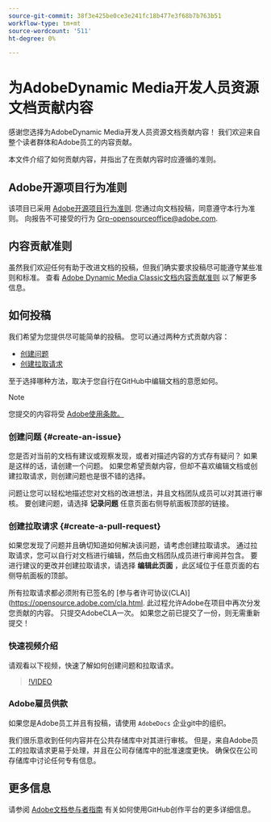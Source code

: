 ```yaml
---
source-git-commit: 38f3e425be0ce3e241fc18b477e3f68b7b763b51
workflow-type: tm+mt
source-wordcount: '511'
ht-degree: 0%

---
```

# 为AdobeDynamic Media开发人员资源文档贡献内容

感谢您选择为AdobeDynamic Media开发人员资源文档贡献内容！ 我们欢迎来自整个读者群体和Adobe员工的内容贡献。

本文件介绍了如何贡献内容，并指出了在贡献内容时应遵循的准则。

## Adobe开源项目行为准则

该项目已采用 [Adobe开源项目行为准则](code-of-conduct.md). 您通过向文档投稿，同意遵守本行为准则。 向报告不可接受的行为 [Grp-opensourceoffice@adobe.com](mailto:Grp-opensourceoffice@adobe.com).

## 内容贡献准则

虽然我们欢迎任何有助于改进文档的投稿，但我们确实要求投稿尽可能遵守某些准则和标准。 查看 [Adobe Dynamic Media Classic文档内容贡献准则](guidelines.md) 以了解更多信息。

## 如何投稿

我们希望为您提供尽可能简单的投稿。 您可以通过两种方式贡献内容：

* [创建问题](#create-an-issue)
* [创建拉取请求](#create-a-pull-request)

至于选择哪种方法，取决于您自行在GitHub中编辑文档的意愿如何。

>[!NOTE]
>
>您提交的内容将受 [Adobe使用条款。](https://www.adobe.com/legal/terms.html)

### 创建问题 {#create-an-issue}

您是否对当前的文档有建议或观察发现，或者对描述内容的方式存有疑问？ 如果是这样的话，请创建一个问题。 如果您希望贡献内容，但却不喜欢编辑文档或创建拉取请求，则创建问题也是很不错的选择。

问题让您可以轻松地描述您对文档的改进想法，并且文档团队成员可以对其进行审核。 要创建问题，请选择 **记录问题** 任意页面右侧导航面板顶部的链接。

### 创建拉取请求 {#create-a-pull-request}

如果您发现了问题并且确切知道如何解决该问题，请考虑创建拉取请求。 通过拉取请求，您可以自行对文档进行编辑，然后由文档团队成员进行审阅并包含。 要进行建议的更改并创建拉取请求，请选择 **编辑此页面** ，此区域位于任意页面的右侧导航面板的顶部。

所有拉取请求都必须附有已签名的 [参与者许可协议(CLA)] (https://opensource.adobe.com/cla.html. 此过程允许Adobe在项目中再次分发您贡献的内容。 只提交AdobeCLA一次。 如果您之前已提交了一份，则无需重新提交！

### 快速视频介绍

请观看以下视频，快速了解如何创建问题和拉取请求。

>[!VIDEO](https://video.tv.adobe.com/v/27069)

### Adobe雇员供款

如果您是Adobe员工并且有投稿，请使用 `AdobeDocs` 企业git中的组织。

我们很乐意收到任何内容并在公共存储库中对其进行审核。 但是，来自Adobe员工的拉取请求更易于处理，并且在公司存储库中的批准速度更快。 确保仅在公司存储库中讨论任何专有信息。

## 更多信息

请参阅 [Adobe文档参与者指南](https://experienceleague.adobe.com/docs/contributor/contributor-guide/introduction.html?lang=zh-Hans) 有关如何使用GitHub创作平台的更多详细信息。
